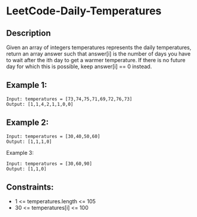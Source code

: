 # LeetCode-Daily-Temperatures

## Description 

Given an array of integers temperatures represents the daily temperatures, 
return an array answer such that answer[i] is the number of days you have to wait after the ith day to get a warmer temperature.
If there is no future day for which this is possible, keep answer[i] == 0 instead.

## Example 1:

```
Input: temperatures = [73,74,75,71,69,72,76,73]
Output: [1,1,4,2,1,1,0,0]
```
## Example 2:

```
Input: temperatures = [30,40,50,60]
Output: [1,1,1,0]

```
Example 3:

```
Input: temperatures = [30,60,90]
Output: [1,1,0]

```

## Constraints:

* 1 <= temperatures.length <= 105
* 30 <= temperatures[i] <= 100
